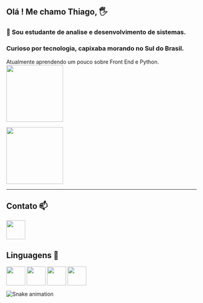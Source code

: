 ## Olá ! Me chamo Thiago, 🖐️
### 🌱 Sou estudante de analise e desenvolvimento de sistemas.<br> 

### Curioso por tecnologia, capixaba morando no Sul do Brasil. 
Atualmente aprendendo um pouco sobre Front End e Python. 
<img height ="150em" src="https://github-readme-stats.vercel.app/api?username=thiagodarruda&theme=tokyonight&show_icons=true">

<img height ="150em" src="https://github-readme-stats.vercel.app/api/top-langs/?username=thiagodarruda&layout=compact">
<hr>

<!--
**thiagodarruda/thiagodarruda** is a ✨ _special_ ✨ repository because its `README.md` (this file) appears on your GitHub profile.

Here are some ideas to get you started:

- 🔭 I’m currently working on ...
- 🌱 I’m currently learning ...
- 👯 I’m looking to collaborate on ...
- 🤔 I’m looking for help with ...
- 💬 Ask me about ...
- 📫 How to reach me: ...
- 😄 Pronouns: ...
- ⚡ Fun fact: ...
-->
## Contato 📫

<a href="https://www.linkedin.com/in/thiagodearruda1/">
    <img src="https://cdn.jsdelivr.net/gh/devicons/devicon/icons/linkedin/linkedin-original.svg" align="center" heigth="50" width="50">

</a>

## Linguagens 🔭
<div>

   <img src="https://cdn.jsdelivr.net/gh/devicons/devicon/icons/html5/html5-original-wordmark.svg" align="center" heigth="50" width="50">

   <img src="https://cdn.jsdelivr.net/gh/devicons/devicon/icons/css3/css3-original-wordmark.svg" align="center" heigth="50" width="50">

   <img src="https://cdn.jsdelivr.net/gh/devicons/devicon/icons/javascript/javascript-original.svg" align="center" heigth="50" width="50">
    
   <img src="https://cdn.jsdelivr.net/gh/devicons/devicon/icons/python/python-original-wordmark.svg" align="center" heigth="50" width="50">


       
   ![Snake animation](https://github.com/thiagodarruda/thiagodarruda/blob/output/github-contribution-grid-snake.svg)
</div>

